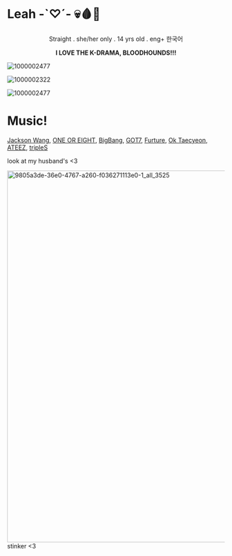 #  Leah    -`♡´-   💀🩸🦴
  <p align="center"> Straight .
  she/her only .
  14 yrs old .
  eng+ 한국어</p> 
  
  **<p align="center">I LOVE THE K-DRAMA, BLOODHOUNDS!!!</p>**
  ![1000002477](https://github.com/user-attachments/assets/32e13971-bf89-4f73-9736-a929ab92a6fb)

![1000002322](https://github.com/user-attachments/assets/464d6a4d-123c-4d2d-b739-5d59f3a77ff0)

![1000002477](https://github.com/user-attachments/assets/d553dbfa-07f0-405a-973a-4f501d923fbf)

# Music!

[Jackson Wang](https://open.spotify.com/artist/1kfWoWgCugPkyxQP8lkRlY?si=I4GQvQhGSM6PzDUELKLh1w), [ONE OR EIGHT](https://open.spotify.com/artist/5bIttAFRf7URUmuuI9w7XA?si=y09ihDzyQC-ISw3QbvmZBg), [BigBang](https://open.spotify.com/artist/4Kxlr1PRlDKEB0ekOCyHgX?si=ZT2XDhexTlWDDjv_s08wiA), [GOT7](https://open.spotify.com/artist/6nfDaffa50mKtEOwR8g4df?si=KVXBtqrcSoSadTTkJy0p7Q), [Furture](https://open.spotify.com/artist/1RyvyyTE3xzB2ZywiAwp0i?si=_zNHd9EdQtKWv82D9C1iMQ), [Ok Taecyeon](https://open.spotify.com/artist/3bk5TbtyJDRrJ8lMQIzSPh?si=hQVjVqwASoqdaZyL8zdiGg), [ATEEZ](https://open.spotify.com/artist/68KmkJeZGfwe1OUaivBa2L?si=lYZkK0eaSmOHIJztQ36LOA), [tripleS](https://open.spotify.com/artist/5Z71xE9prhpHrqL5thVMyK?si=76bneEksT62ec0y7hTFnzA)

look at my husband's <3

<img width="736" height="859" alt="9805a3de-36e0-4767-a260-f036271113e0-1_all_3525" src="https://github.com/user-attachments/assets/50be21b4-f5d7-413c-8114-39cec13def3d" />
stinker <3
